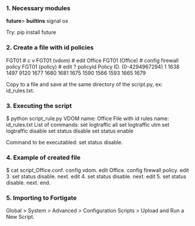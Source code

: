 ### 1. Necessary modules ###

<b>future</b>>
<b>builtins</b>
signal
os

Try: pip install future

### 2. Create a file with id policies ###
FGT01 # c v
FGT01 (vdom) \# edit Office
FGT01 (Office) \# config firewall policy
FGT01 (policy) \# edit ?
policyid    Policy ID. (0-4294967294)
1
1638
1497
9120
1677
1680
1681
1675
1590
1566
1593
1665
1679

Copy to a file and save at the same directory of the script.py, ex: id_rules.txt. 

### 3. Executing the script ###
\$ python script_rule.py
VDOM name: Office
File with id rules name: id_rules.txt
List of commands:
set logtraffic all
set logtraffic utm
set logtraffic disable
set status disable
set status enable

Command to be executabled: set status disable.

### 4. Example of created file ###
\$ cat script_Office.conf.
config vdom.
edit Office.
config firewall policy.
edit 3.
set status disable.
next.
edit 4.
set status disable.
next.
edit 5.
set status disable.
next.
end.

### 5. Importing to Fortigate ###

Global > System > Advanced > Configuration Scripts > Upload and Run a New Script.